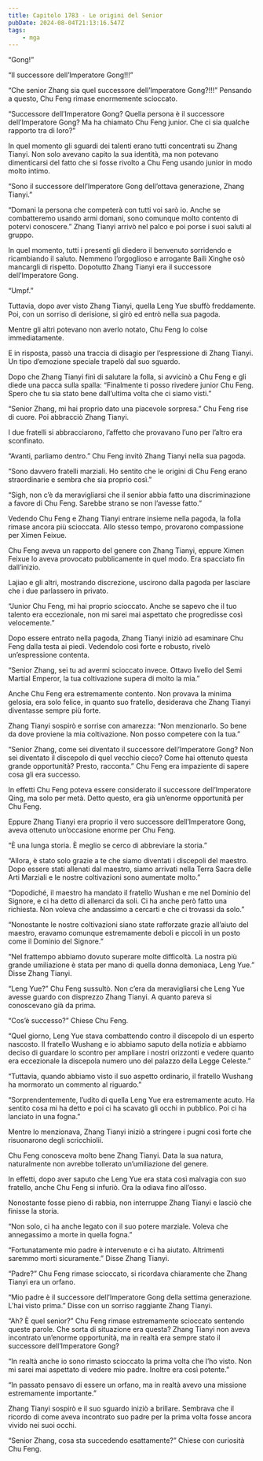 ```yaml
---
title: Capitolo 1783 - Le origini del Senior
pubDate: 2024-08-04T21:13:16.547Z
tags:
    - mga
---
```



“Gong!”


“Il successore dell’Imperatore Gong!!!”


“Che senior Zhang sia quel successore dell’Imperatore Gong?!!!” Pensando a questo, Chu Feng rimase enormemente scioccato.


“Successore dell’Imperatore Gong? Quella persona è il successore dell’Imperatore Gong? Ma ha chiamato Chu Feng junior. Che ci sia qualche rapporto tra di loro?”


In quel momento gli sguardi dei talenti erano tutti concentrati su Zhang Tianyi. Non solo avevano capito la sua identità, ma non potevano dimenticarsi del fatto che si fosse rivolto a Chu Feng usando junior in modo molto intimo.


“Sono il successore dell’Imperatore Gong dell’ottava generazione, Zhang Tianyi.”


“Domani la persona che competerà con tutti voi sarò io. Anche se combatteremo usando armi domani, sono comunque molto contento di potervi conoscere.” Zhang Tianyi arrivò nel palco e poi porse i suoi saluti al gruppo.


In quel momento, tutti i presenti gli diedero il benvenuto sorridendo e ricambiando il saluto. Nemmeno l’orgoglioso e arrogante Baili Xinghe osò mancargli di rispetto. Dopotutto Zhang Tianyi era il successore dell’Imperatore Gong.


“Umpf.”


Tuttavia, dopo aver visto Zhang Tianyi, quella Leng Yue sbuffò freddamente. Poi, con un sorriso di derisione, si girò ed entrò nella sua pagoda.

Mentre gli altri potevano non averlo notato, Chu Feng lo colse immediatamente.


E in risposta, passò una traccia di disagio per l’espressione di Zhang Tianyi. Un tipo d’emozione speciale trapelò dal suo sguardo.


Dopo che Zhang Tianyi finì di salutare la folla, si avvicinò a Chu Feng e gli diede una pacca sulla spalla: “Finalmente ti posso rivedere junior Chu Feng. Spero che tu sia stato bene dall’ultima volta che ci siamo visti.”


“Senior Zhang, mi hai proprio dato una piacevole sorpresa.” Chu Feng rise di cuore. Poi abbracciò Zhang Tianyi.


I due fratelli si abbracciarono, l’affetto che provavano l’uno per l’altro era sconfinato.


“Avanti, parliamo dentro.” Chu Feng invitò Zhang Tianyi nella sua pagoda.


“Sono davvero fratelli marziali. Ho sentito che le origini di Chu Feng erano straordinarie e sembra che sia proprio così.”


“Sigh, non c’è da meravigliarsi che il senior abbia fatto una discriminazione a favore di Chu Feng. Sarebbe strano se non l’avesse fatto.”


Vedendo Chu Feng e Zhang Tianyi entrare insieme nella pagoda, la folla rimase ancora più scioccata. Allo stesso tempo, provarono compassione per Ximen Feixue.


Chu Feng aveva un rapporto del genere con Zhang Tianyi, eppure Ximen Feixue lo aveva provocato pubblicamente in quel modo. Era spacciato fin dall’inizio.


Lajiao e gli altri, mostrando discrezione, uscirono dalla pagoda per lasciare che i due parlassero in privato.

“Junior Chu Feng, mi hai proprio scioccato. Anche se sapevo che il tuo talento era eccezionale, non mi sarei mai aspettato che progredisse così velocemente.”


Dopo essere entrato nella pagoda, Zhang Tianyi iniziò ad esaminare Chu Feng dalla testa ai piedi. Vedendolo così forte e robusto, rivelò un’espressione contenta.


“Senior Zhang, sei tu ad avermi scioccato invece. Ottavo livello del Semi Martial Emperor, la tua coltivazione supera di molto la mia.”


Anche Chu Feng era estremamente contento. Non provava la minima gelosia, era solo felice, in quanto suo fratello, desiderava che Zhang Tianyi diventasse sempre più forte.


Zhang Tianyi sospirò e sorrise con amarezza: “Non menzionarlo. So bene da dove proviene la mia coltivazione. Non posso competere con la tua.”


“Senior Zhang, come sei diventato il successore dell’Imperatore Gong? Non sei diventato il discepolo di quel vecchio cieco? Come hai ottenuto questa grande opportunità? Presto, racconta.” Chu Feng era impaziente di sapere cosa gli era successo.


In effetti Chu Feng poteva essere considerato il successore dell’Imperatore Qing, ma solo per metà. Detto questo, era già un’enorme opportunità per Chu Feng.


Eppure Zhang Tianyi era proprio il vero successore dell’Imperatore Gong, aveva ottenuto un’occasione enorme per Chu Feng.


“È una lunga storia. È meglio se cerco di abbreviare la storia.”


“Allora, è stato solo grazie a te che siamo diventati i discepoli del maestro. Dopo essere stati allenati dal maestro, siamo arrivati nella Terra Sacra delle Arti Marziali e le nostre coltivazioni sono aumentate molto.”


“Dopodiché, il maestro ha mandato il fratello Wushan e me nel Dominio del Signore, e ci ha detto di allenarci da soli. Ci ha anche però fatto una richiesta. Non voleva che andassimo a cercarti e che ci trovassi da solo.”

“Nonostante le nostre coltivazioni siano state rafforzate grazie all’aiuto del maestro, eravamo comunque estremamente deboli e piccoli in un posto come il Dominio del Signore.”

“Nel frattempo abbiamo dovuto superare molte difficoltà. La nostra più grande umiliazione è stata per mano di quella donna demoniaca, Leng Yue.” Disse Zhang Tianyi.

“Leng Yue?” Chu Feng sussultò. Non c’era da meravigliarsi che Leng Yue avesse guardo con disprezzo Zhang Tianyi. A quanto pareva si conoscevano già da prima.

“Cos’è successo?” Chiese Chu Feng.


“Quel giorno, Leng Yue stava combattendo contro il discepolo di un esperto nascosto. Il fratello Wushang e io abbiamo saputo della notizia e abbiamo deciso di guardare lo scontro per ampliare i nostri orizzonti e vedere quanto era eccezionale la discepola numero uno del palazzo della Legge Celeste.”

“Tuttavia, quando abbiamo visto il suo aspetto ordinario, il fratello Wushang ha mormorato un commento al riguardo.”

“Sorprendentemente, l’udito di quella Leng Yue era estremamente acuto. Ha sentito cosa mi ha detto e poi ci ha scavato gli occhi in pubblico. Poi ci ha lanciato in una fogna.”


Mentre lo menzionava, Zhang Tianyi iniziò a stringere i pugni così forte che risuonarono degli scricchiolii.


Chu Feng conosceva molto bene Zhang Tianyi. Data la sua natura, naturalmente non avrebbe tollerato un’umiliazione del genere.


In effetti, dopo aver saputo che Leng Yue era stata così malvagia con suo fratello, anche Chu Feng si infuriò. Ora la odiava fino all’osso.


Nonostante fosse pieno di rabbia, non interruppe Zhang Tianyi e lasciò che finisse la storia.


“Non solo, ci ha anche legato con il suo potere marziale. Voleva che annegassimo a morte in quella fogna.”


“Fortunatamente mio padre è intervenuto e ci ha aiutato. Altrimenti saremmo morti sicuramente.” Disse Zhang Tianyi.

“Padre?” Chu Feng rimase scioccato, si ricordava chiaramente che Zhang Tianyi era un orfano.

“Mio padre è il successore dell’Imperatore Gong della settima generazione. L’hai visto prima.” Disse con un sorriso raggiante Zhang Tianyi.

“Ah? È quel senior?” Chu Feng rimase estremamente scioccato sentendo queste parole. Che sorta di situazione era questa? Zhang Tianyi non aveva incontrato un’enorme opportunità, ma in realtà era sempre stato il successore dell’Imperatore Gong?


“In realtà anche io sono rimasto scioccato la prima volta che l’ho visto. Non mi sarei mai aspettato di vedere mio padre. Inoltre era così potente.”


“In passato pensavo di essere un orfano, ma in realtà avevo una missione estremamente importante.”


Zhang Tianyi sospirò e il suo sguardo iniziò a brillare. Sembrava che il ricordo di come aveva incontrato suo padre per la prima volta fosse ancora vivido nei suoi occhi.

“Senior Zhang, cosa sta succedendo esattamente?” Chiese con curiosità Chu Feng.



